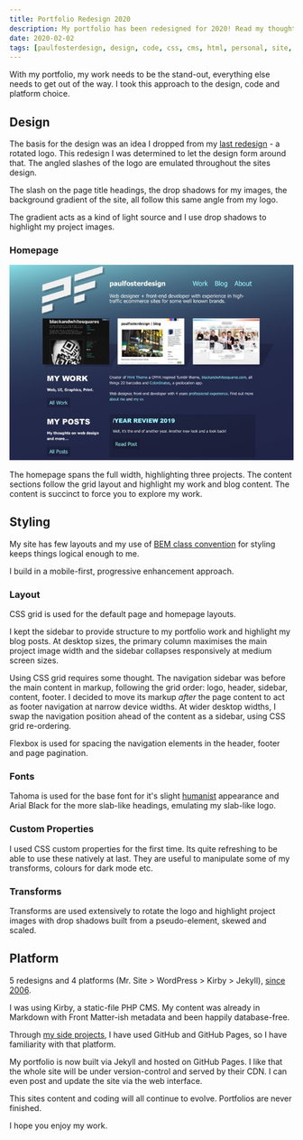 ```yaml
---
title: Portfolio Redesign 2020
description: My portfolio has been redesigned for 2020! Read my thoughts on the design, code and platform choices I made.
date: 2020-02-02
tags: [paulfosterdesign, design, code, css, cms, html, personal, site, jekyll]
---
```


With my portfolio, my work needs to be the stand-out, everything else needs to get out of the way. I took this approach to the design, code and platform choice.

## Design 

The basis for the design was an idea I dropped from my [last redesign](/blog/portfolio-redesign/) - a rotated logo. This redesign I was determined to let the design form around that. The angled slashes of the logo are emulated throughout the sites design. 

The slash on the page title headings, the drop shadows for my images, the background gradient of the site, all follow this same angle from my logo.

The gradient acts as a kind of light source and I use drop shadows to highlight my project images.

### Homepage

![The redesigned paulfosterdesign.co.uk homepage](/assets/images/portfolio-redesign-2020.jpg)

The homepage spans the full width, highlighting three projects. The content sections follow the grid layout and highlight my work and blog content. The content is succinct to force you to explore my work.

## Styling

My site has few layouts and my use of [BEM class convention](https://www.smashingmagazine.com/2014/07/bem-methodology-for-small-projects/) for styling keeps things logical enough to me. 

I build in a mobile-first, progressive enhancement approach.

### Layout

CSS grid is used for the default page and homepage layouts. 

I kept the sidebar to provide structure to my portfolio work and highlight my blog posts. At desktop sizes, the primary column maximises the main project image width and the sidebar collapses responsively at medium screen sizes.

Using CSS grid requires some thought. The navigation sidebar was before the main content in markup, following the grid order: logo, header, sidebar, content, footer. I decided to move its markup _after_ the page content to act as footer navigation at narrow device widths. At wider desktop widths, I swap the navigation position ahead of the content as a sidebar, using CSS grid re-ordering. 

Flexbox is used for spacing the navigation elements in the header, footer and page pagination.

### Fonts

Tahoma is used for the base font for it's slight [humanist](https://en.wikipedia.org/wiki/Sans-serif#Humanist) appearance and Arial Black for the more slab-like headings, emulating my slab-like logo.

### Custom Properties

I used CSS custom properties for the first time. Its quite refreshing to be able to use these natively at last. They are useful to manipulate some of my transforms, colours for dark mode etc.

### Transforms

Transforms are used extensively to rotate the logo and highlight project images with drop shadows built from a pseudo-element, skewed and scaled.

## Platform

5 redesigns and 4 platforms (Mr. Site > WordPress > Kirby > Jekyll), [since 2006](/blog/early-days/).

I was using Kirby, a static-file PHP CMS. My content was already in Markdown with Front Matter-ish metadata and been happily database-free. 

Through [my side projects](/blog/side-project-learning/), I have used GitHub and GitHub Pages, so I have familiarity with that platform. 

My portfolio is now built via Jekyll and hosted on GitHub Pages. I like that the whole site will be under version-control and served by their CDN. I can even post and update the site via the web interface.

This sites content and coding will all continue to evolve. Portfolios are never finished.

I hope you enjoy my work.